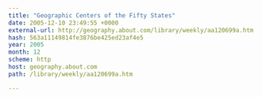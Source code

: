 ```yaml
---
title: "Geographic Centers of the Fifty States"
date: 2005-12-10 23:49:55 +0000
external-url: http://geography.about.com/library/weekly/aa120699a.htm
hash: 563a11149814fe3876be425ed23af4e5
year: 2005
month: 12
scheme: http
host: geography.about.com
path: /library/weekly/aa120699a.htm

---
```



